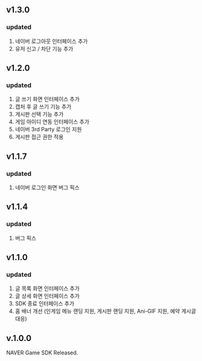 v1.3.0
-------------
### updated
1. 네이버 로그아웃 인터페이스 추가
2. 유저 신고 / 차단 기능 추가


v1.2.0
-------------
### updated
1. 글 쓰기 화면 인터페이스 추가
2. 캡처 후 글 쓰기 기능 추가
3. 게시판 선택 기능 추가
4. 게임 아이디 연동 인터페이스 추가
5. 네이버 3rd Party 로그인 지원
6. 게시판 접근 권한 적용

v1.1.7
-------------
### updated
1. 네이버 로그인 화면 버그 픽스

v1.1.4
-------------
### updated
1. 버그 픽스

v1.1.0
-------------
### updated
1. 글 목록 화면 인터페이스 추가
2. 글 상세 화면 인터페이스 추가
3. SDK 종료 인터페이스 추가
4. 홈 배너 개선 (인게임 메뉴 랜딩 지원, 게시판 랜딩 지원, Ani-GIF 지원, 예약 게시글 대응)


v.1.0.0
-------------
 NAVER Game SDK Released.
